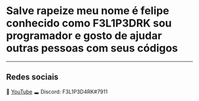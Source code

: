 # Salve rapeize meu nome é felipe conhecido como F3L1P3DRK sou programador e gosto de ajudar outras pessoas com seus códigos

****
## Redes sociais
🎥 [YouTube](https://youtube.com/c/F3L1P3D4RK)
🕳️ Discord: F3L1P3D4RK#7911
